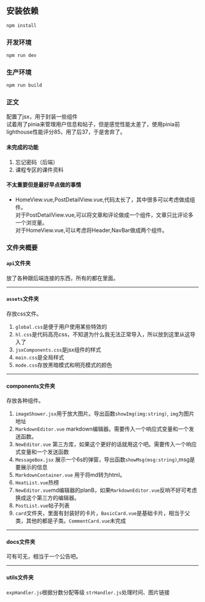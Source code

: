 ## 安装依赖
```sh
npm install
```

### 开发环境
```sh
npm run dev
```

### 生产环境
```sh
npm run build
```

### 正文  
配置了jsx，用于封装一些组件      
试着用了pinia来管理用户信息和帖子，但是感觉性能太差了，使用pinia前lighthouse性能评分85，用了后37，于是舍弃了。      

#### 未完成的功能 
1. 忘记密码（后端）
2. 课程专区的课件资料    

#### 不太重要但是最好早点做的事情    
- HomeView.vue,PostDetailView.vue,代码太长了，其中很多可以考虑做成组件。      
对于PostDetailView.vue,可以将文章和评论做成一个组件，文章只比评论多一个浏览量。      
对于HomeView.vue,可以考虑将Header,NavBar做成两个组件。    

### 文件夹概要 
#### `api`文件夹
放了各种跟后端连接的东西，所有的都在里面。 
***
#### `assets`文件夹
存放css文件。
1. `global.css`是便于用户使用某些特效的
2. `hl.css`是代码高亮css，不知道为什么我无法正常导入，所以放到这里从这导入了 
3. `jsxComponents.css`是jsx组件的样式 
4. `main.css`是全局样式   
5. `mode.css`存放黑暗模式和明亮模式的颜色
***
#### components文件夹 
存放各种组件。 
1. `imageShower.jsx`用于放大图片。导出函数`showImg(img:string)`, `img`为图片地址
2. `MarkdownEditor.vue` markdown编辑器。需要传入一个响应式变量和一个发送函数。  
3. `NewEditor.vue` 第三方库，如果这个更好的话就用这个吧。需要传入一个响应式变量和一个发送函数
4. `MessageBox.jsx` 展示一个6s的弹窗，导出函数`showMsg(msg:string)`,msg是要展示的信息 
5. `MarkdownContainer.vue` 用于将md转为html。   
6. `HeatList.vue`热榜     
7. `NewEditor.vue`md编辑器的planB，如果`MarkdownEditor.vue`反响不好可考虑换成这个第三方的编辑器。      
8. `PostList.vue`帖子列表      
9. `card`文件夹，里面有封装好的卡片，`BasicCard.vue`是基础卡片，相当于父类，其他的都是子类。`CommentCard.vue`未完成      
***
#### docs文件夹 
可有可无，相当于一个公告吧。 
***
#### utils文件夹 
`expHandler.js`根据分数分配等级 
`strHandler.js`处理时间、图片链接
